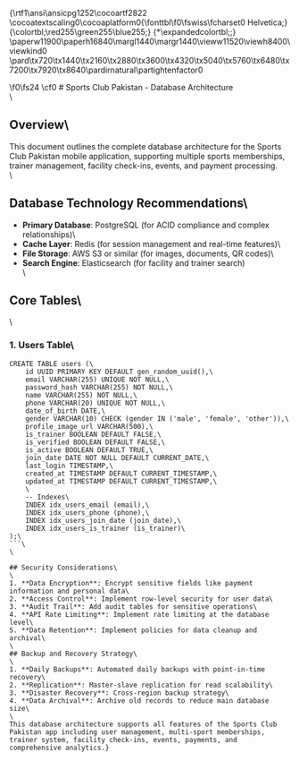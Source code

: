 {\rtf1\ansi\ansicpg1252\cocoartf2822
\cocoatextscaling0\cocoaplatform0{\fonttbl\f0\fswiss\fcharset0 Helvetica;}
{\colortbl;\red255\green255\blue255;}
{\*\expandedcolortbl;;}
\paperw11900\paperh16840\margl1440\margr1440\vieww11520\viewh8400\viewkind0
\pard\tx720\tx1440\tx2160\tx2880\tx3600\tx4320\tx5040\tx5760\tx6480\tx7200\tx7920\tx8640\pardirnatural\partightenfactor0

\f0\fs24 \cf0 # Sports Club Pakistan - Database Architecture\
\
## Overview\
This document outlines the complete database architecture for the Sports Club Pakistan mobile application, supporting multiple sports memberships, trainer management, facility check-ins, events, and payment processing.\
\
## Database Technology Recommendations\
- **Primary Database**: PostgreSQL (for ACID compliance and complex relationships)\
- **Cache Layer**: Redis (for session management and real-time features)\
- **File Storage**: AWS S3 or similar (for images, documents, QR codes)\
- **Search Engine**: Elasticsearch (for facility and trainer search)\
\
## Core Tables\
\
### 1. Users Table\
```sql\
CREATE TABLE users (\
    id UUID PRIMARY KEY DEFAULT gen_random_uuid(),\
    email VARCHAR(255) UNIQUE NOT NULL,\
    password_hash VARCHAR(255) NOT NULL,\
    name VARCHAR(255) NOT NULL,\
    phone VARCHAR(20) UNIQUE NOT NULL,\
    date_of_birth DATE,\
    gender VARCHAR(10) CHECK (gender IN ('male', 'female', 'other')),\
    profile_image_url VARCHAR(500),\
    is_trainer BOOLEAN DEFAULT FALSE,\
    is_verified BOOLEAN DEFAULT FALSE,\
    is_active BOOLEAN DEFAULT TRUE,\
    join_date DATE NOT NULL DEFAULT CURRENT_DATE,\
    last_login TIMESTAMP,\
    created_at TIMESTAMP DEFAULT CURRENT_TIMESTAMP,\
    updated_at TIMESTAMP DEFAULT CURRENT_TIMESTAMP,\
    \
    -- Indexes\
    INDEX idx_users_email (email),\
    INDEX idx_users_phone (phone),\
    INDEX idx_users_join_date (join_date),\
    INDEX idx_users_is_trainer (is_trainer)\
);\
```\
\

## Security Considerations\
\
1. **Data Encryption**: Encrypt sensitive fields like payment information and personal data\
2. **Access Control**: Implement row-level security for user data\
3. **Audit Trail**: Add audit tables for sensitive operations\
4. **API Rate Limiting**: Implement rate limiting at the database level\
5. **Data Retention**: Implement policies for data cleanup and archival\
\
## Backup and Recovery Strategy\
\
1. **Daily Backups**: Automated daily backups with point-in-time recovery\
2. **Replication**: Master-slave replication for read scalability\
3. **Disaster Recovery**: Cross-region backup strategy\
4. **Data Archival**: Archive old records to reduce main database size\
\
This database architecture supports all features of the Sports Club Pakistan app including user management, multi-sport memberships, trainer system, facility check-ins, events, payments, and comprehensive analytics.}